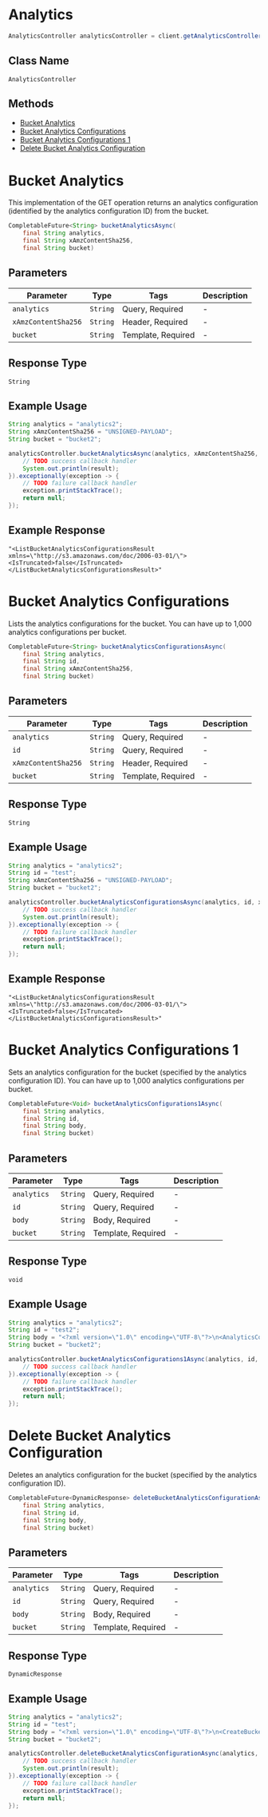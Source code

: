 # Analytics

```java
AnalyticsController analyticsController = client.getAnalyticsController();
```

## Class Name

`AnalyticsController`

## Methods

* [Bucket Analytics](../../doc/controllers/analytics.md#bucket-analytics)
* [Bucket Analytics Configurations](../../doc/controllers/analytics.md#bucket-analytics-configurations)
* [Bucket Analytics Configurations 1](../../doc/controllers/analytics.md#bucket-analytics-configurations-1)
* [Delete Bucket Analytics Configuration](../../doc/controllers/analytics.md#delete-bucket-analytics-configuration)


# Bucket Analytics

This implementation of the GET operation returns an analytics configuration (identified by the analytics configuration ID) from the bucket.

```java
CompletableFuture<String> bucketAnalyticsAsync(
    final String analytics,
    final String xAmzContentSha256,
    final String bucket)
```

## Parameters

| Parameter | Type | Tags | Description |
|  --- | --- | --- | --- |
| `analytics` | `String` | Query, Required | - |
| `xAmzContentSha256` | `String` | Header, Required | - |
| `bucket` | `String` | Template, Required | - |

## Response Type

`String`

## Example Usage

```java
String analytics = "analytics2";
String xAmzContentSha256 = "UNSIGNED-PAYLOAD";
String bucket = "bucket2";

analyticsController.bucketAnalyticsAsync(analytics, xAmzContentSha256, bucket).thenAccept(result -> {
    // TODO success callback handler
    System.out.println(result);
}).exceptionally(exception -> {
    // TODO failure callback handler
    exception.printStackTrace();
    return null;
});
```

## Example Response

```
"<ListBucketAnalyticsConfigurationsResult xmlns=\"http://s3.amazonaws.com/doc/2006-03-01/\"><IsTruncated>false</IsTruncated></ListBucketAnalyticsConfigurationsResult>"
```


# Bucket Analytics Configurations

Lists the analytics configurations for the bucket. You can have up to 1,000 analytics configurations per bucket.

```java
CompletableFuture<String> bucketAnalyticsConfigurationsAsync(
    final String analytics,
    final String id,
    final String xAmzContentSha256,
    final String bucket)
```

## Parameters

| Parameter | Type | Tags | Description |
|  --- | --- | --- | --- |
| `analytics` | `String` | Query, Required | - |
| `id` | `String` | Query, Required | - |
| `xAmzContentSha256` | `String` | Header, Required | - |
| `bucket` | `String` | Template, Required | - |

## Response Type

`String`

## Example Usage

```java
String analytics = "analytics2";
String id = "test";
String xAmzContentSha256 = "UNSIGNED-PAYLOAD";
String bucket = "bucket2";

analyticsController.bucketAnalyticsConfigurationsAsync(analytics, id, xAmzContentSha256, bucket).thenAccept(result -> {
    // TODO success callback handler
    System.out.println(result);
}).exceptionally(exception -> {
    // TODO failure callback handler
    exception.printStackTrace();
    return null;
});
```

## Example Response

```
"<ListBucketAnalyticsConfigurationsResult xmlns=\"http://s3.amazonaws.com/doc/2006-03-01/\"><IsTruncated>false</IsTruncated></ListBucketAnalyticsConfigurationsResult>"
```


# Bucket Analytics Configurations 1

Sets an analytics configuration for the bucket (specified by the analytics configuration ID). You can have up to 1,000 analytics configurations per bucket.

```java
CompletableFuture<Void> bucketAnalyticsConfigurations1Async(
    final String analytics,
    final String id,
    final String body,
    final String bucket)
```

## Parameters

| Parameter | Type | Tags | Description |
|  --- | --- | --- | --- |
| `analytics` | `String` | Query, Required | - |
| `id` | `String` | Query, Required | - |
| `body` | `String` | Body, Required | - |
| `bucket` | `String` | Template, Required | - |

## Response Type

`void`

## Example Usage

```java
String analytics = "analytics2";
String id = "test2";
String body = "<?xml version=\"1.0\" encoding=\"UTF-8\"?>\n<AnalyticsConfiguration xmlns=\"http://s3.amazonaws.com/doc/2006-03-01/\">\n   <Id>test</Id>\n   <Filter>\n      <And>\n         <Prefix>test/</Prefix>\n         <Tag>\n            <Key>string</Key>\n            <Value>string</Value>\n         </Tag>\n      </And>\n      <Prefix>string</Prefix>\n      <Tag>\n         <Key>string</Key>\n         <Value>string</Value>\n      </Tag>\n   </Filter>\n   <StorageClassAnalysis>\n      <DataExport>\n         <Destination>\n            <S3BucketDestination>\n               <Bucket>arn:aws:s3:::working-demo-2</Bucket>\n               <Format>CSV</Format>\n               <Prefix>destination-prefix</Prefix>\n            </S3BucketDestination>\n         </Destination>\n         <OutputSchemaVersion>string</OutputSchemaVersion>\n      </DataExport>\n   </StorageClassAnalysis>\n</AnalyticsConfiguration>";
String bucket = "bucket2";

analyticsController.bucketAnalyticsConfigurations1Async(analytics, id, body, bucket).thenAccept(result -> {
    // TODO success callback handler
}).exceptionally(exception -> {
    // TODO failure callback handler
    exception.printStackTrace();
    return null;
});
```


# Delete Bucket Analytics Configuration

Deletes an analytics configuration for the bucket (specified by the analytics configuration ID).

```java
CompletableFuture<DynamicResponse> deleteBucketAnalyticsConfigurationAsync(
    final String analytics,
    final String id,
    final String body,
    final String bucket)
```

## Parameters

| Parameter | Type | Tags | Description |
|  --- | --- | --- | --- |
| `analytics` | `String` | Query, Required | - |
| `id` | `String` | Query, Required | - |
| `body` | `String` | Body, Required | - |
| `bucket` | `String` | Template, Required | - |

## Response Type

`DynamicResponse`

## Example Usage

```java
String analytics = "analytics2";
String id = "test";
String body = "<?xml version=\"1.0\" encoding=\"UTF-8\"?>\n<CreateBucketConfiguration xmlns=\"http://s3.amazonaws.com/doc/2006-03-01/\">\n   <LocationConstraint>us-west-1</LocationConstraint>\n</CreateBucketConfiguration>";
String bucket = "bucket2";

analyticsController.deleteBucketAnalyticsConfigurationAsync(analytics, id, body, bucket).thenAccept(result -> {
    // TODO success callback handler
    System.out.println(result);
}).exceptionally(exception -> {
    // TODO failure callback handler
    exception.printStackTrace();
    return null;
});
```

